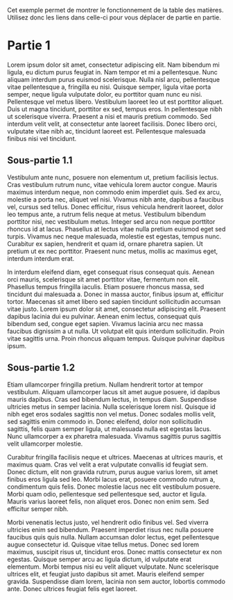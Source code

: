 Cet exemple permet de montrer le fonctionnement de la table des matières.
Utilisez donc les liens dans celle-ci pour vous déplacer de partie en partie.

# Partie 1

Lorem ipsum dolor sit amet, consectetur adipiscing elit. Nam bibendum mi ligula, eu dictum purus feugiat in. Nam tempor et mi a pellentesque. Nunc aliquam interdum purus euismod scelerisque. Nulla nisl arcu, pellentesque vitae pellentesque a, fringilla eu nisi. Quisque semper, ligula vitae porta semper, neque ligula vulputate dolor, eu porttitor quam nunc eu nisi. Pellentesque vel metus libero. Vestibulum laoreet leo ut est porttitor aliquet. Duis ut magna tincidunt, porttitor ex sed, tempus eros. In pellentesque nibh ut scelerisque viverra. Praesent a nisi et mauris pretium commodo. Sed interdum velit velit, at consectetur ante laoreet facilisis. Donec libero orci, vulputate vitae nibh ac, tincidunt laoreet est. Pellentesque malesuada finibus nisi vel tincidunt.

## Sous-partie 1.1

Vestibulum ante nunc, posuere non elementum ut, pretium facilisis lectus. Cras vestibulum rutrum nunc, vitae vehicula lorem auctor congue. Mauris maximus interdum neque, non commodo enim imperdiet quis. Sed ex arcu, molestie a porta nec, aliquet vel nisi. Vivamus nibh ante, dapibus a faucibus vel, cursus sed tellus. Donec efficitur, risus vehicula hendrerit laoreet, dolor leo tempus ante, a rutrum felis neque at metus. Vestibulum bibendum porttitor nisi, nec vestibulum metus. Integer sed arcu non neque porttitor rhoncus id at lacus. Phasellus at lectus vitae nulla pretium euismod eget sed turpis. Vivamus nec neque malesuada, molestie est egestas, tempus nunc. Curabitur ex sapien, hendrerit et quam id, ornare pharetra sapien. Ut pretium ut ex nec porttitor. Praesent nunc metus, mollis ac maximus eget, interdum interdum erat.

In interdum eleifend diam, eget consequat risus consequat quis. Aenean orci mauris, scelerisque sit amet porttitor vitae, fermentum non elit. Phasellus tempus fringilla iaculis. Etiam posuere rhoncus massa, sed tincidunt dui malesuada a. Donec in massa auctor, finibus ipsum at, efficitur tortor. Maecenas sit amet libero sed sapien tincidunt sollicitudin accumsan vitae justo. Lorem ipsum dolor sit amet, consectetur adipiscing elit. Praesent dapibus lacinia dui eu pulvinar. Aenean enim lectus, consequat quis bibendum sed, congue eget sapien. Vivamus lacinia arcu nec massa faucibus dignissim a ut nulla. Ut volutpat elit quis interdum sollicitudin. Proin vitae sagittis urna. Proin rhoncus aliquam tempus. Quisque pulvinar dapibus ipsum.

## Sous-partie 1.2

Etiam ullamcorper fringilla pretium. Nullam hendrerit tortor at tempor vestibulum. Aliquam ullamcorper lacus sit amet augue posuere, id dapibus mauris dapibus. Cras sed bibendum lectus, in tempus diam. Suspendisse ultricies metus in semper lacinia. Nulla scelerisque lorem nisl. Quisque id nibh eget eros sodales sagittis non vel metus. Donec sodales mollis velit, sed sagittis enim commodo in. Donec eleifend, dolor non sollicitudin sagittis, felis quam semper ligula, ut malesuada nulla est egestas lacus. Nunc ullamcorper a ex pharetra malesuada. Vivamus sagittis purus sagittis velit ullamcorper molestie.

Curabitur fringilla facilisis neque et ultrices. Maecenas at ultrices mauris, et maximus quam. Cras vel velit a erat vulputate convallis id feugiat sem. Donec dictum, elit non gravida rutrum, purus augue varius lorem, sit amet finibus eros ligula sed leo. Morbi lacus erat, posuere commodo rutrum a, condimentum quis felis. Donec molestie lacus nec elit vestibulum posuere. Morbi quam odio, pellentesque sed pellentesque sed, auctor et ligula. Mauris varius laoreet felis, non aliquet eros. Donec non enim sem. Sed efficitur semper nibh.

Morbi venenatis lectus justo, vel hendrerit odio finibus vel. Sed viverra ultricies enim sed bibendum. Praesent imperdiet risus nec nulla posuere faucibus quis quis nulla. Nullam accumsan dolor lectus, eget pellentesque augue consectetur id. Quisque vitae tellus metus. Donec sed lorem maximus, suscipit risus ut, tincidunt eros. Donec mattis consectetur ex non egestas. Quisque semper arcu ac ligula dictum, id vulputate erat elementum. Morbi tempus nisi eu velit aliquet vulputate. Nunc scelerisque ultrices elit, et feugiat justo dapibus sit amet. Mauris eleifend semper gravida. Suspendisse diam lorem, lacinia non sem auctor, lobortis commodo ante. Donec ultrices feugiat felis eget laoreet. 
